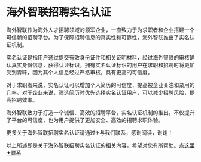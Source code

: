 # 海外智联招聘实名认证

海外智联作为海外人才招聘领域的领军企业，一直致力于为求职者和企业搭建一个可信赖的招聘平台。为了保障招聘信息的真实性和可靠性，海外智联推出了实名认证机制。

实名认证是指用户通过提交有效身份证件和相关证明材料，经过海外智联的审核确认真实身份信息，获得认证标识。拥有实名认证标识的用户在求职和招聘时将更加受到青睐，因为其个人信息经过严格审核，具有更高的可信度。

对于求职者来说，实名认证可以增加个人简历的可信度，提高被企业关注和录用的几率。对于企业来说，筛选简历时优先选择实名认证用户，可以减少招聘风险，提高招聘效率。

海外智联致力于打造一个诚信、高效的招聘平台，实名认证机制的推出，不仅提升了平台的可信度，也为用户提供了更加安全、高效的招聘求职体验。

更多关于海外智联招聘实名认证请通过✈与我们联系，感谢阅读，谢谢！

以上所述即是关于海外智联招聘实名认证的相关内容，希望对您有所帮助。[点这里✈联系](https://add.k02.cc)